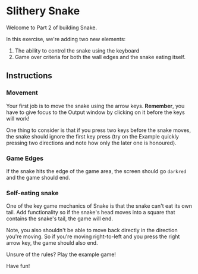 # Slithery Snake

Welcome to Part 2 of building Snake.

In this exercise, we're adding two new elements:

1. The ability to control the snake using the keyboard
2. Game over criteria for both the wall edges and the snake eating itself.

## Instructions

### Movement

Your first job is to move the snake using the arrow keys.
**Remember**, you have to give focus to the Output window by clicking on it before the keys will work!

One thing to consider is that if you press two keys before the snake moves, the snake should ignore the first key press (try on the Example quickly pressing two directions and note how only the later one is honoured).

### Game Edges

If the snake hits the edge of the game area, the screen should go `darkred` and the game should end.

### Self-eating snake

One of the key game mechanics of Snake is that the snake can't eat its own tail. Add functionality so if the snake's head moves into a square that contains the snake's tail, the game will end.

Note, you also shouldn't be able to move back directly in the direction you're moving. So if you're moving right-to-left and you press the right arrow key, the game should also end.

Unsure of the rules? Play the example game!

Have fun!
